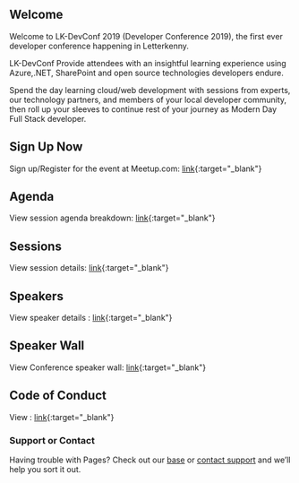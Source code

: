 ## Welcome 
Welcome to LK-DevConf 2019 (Developer Conference 2019), the first ever developer conference happening in Letterkenny.

LK-DevConf Provide attendees with an insightful learning experience using Azure,.NET, SharePoint and open source technologies developers endure.

Spend the day learning cloud/web development with sessions from experts, our technology partners, and members of your local developer community, then roll up your sleeves to continue rest of your journey as Modern Day Full Stack developer.

## Sign Up Now
Sign up/Register for the event at Meetup.com: [link](https://www.meetup.com/lk-mug/events/256178404/){:target="_blank"}

## Agenda
View session agenda breakdown: [link](pages/agenda.html){:target="_blank"}

## Sessions
View session details: [link](pages/sessions.html){:target="_blank"}

## Speakers
View speaker details : [link](pages/speakers.html){:target="_blank"}

## Speaker Wall
View Conference speaker wall: [link](pages/speakerwall.html){:target="_blank"}

## Code of Conduct
View : [link](https://lk-mug.github.io/CODE_OF_CONDUCT.md){:target="_blank"}

### Support or Contact

Having trouble with Pages? Check out our [base](https://lk-mug.github.io/) or [contact support](https://lk-mug.github.io/) and we’ll help you sort it out.
